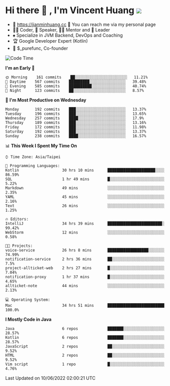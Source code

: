 # Hi there 👋 , I'm Vincent Huang ![](https://komarev.com/ghpvc/?username=Jian-Min-Huang)
- 💎 https://jianminhuang.cc 🙋 You can reach me via my personal page
- 👨‍💻 Coder, 🎤 Speaker, 👨‍🏫 Mentor and 🚀 Leader
- ♠️ Specialize in JVM Backend, DevOps and Coaching
- 🏆 Google Developer Expert (Kotlin)
- 💼 $_purefunc, Co-founder

<!--START_SECTION:waka-->
![Code Time](http://img.shields.io/badge/Code%20Time-0%20secs-blue)

**I'm an Early 🐤** 

```text
🌞 Morning    161 commits    ██░░░░░░░░░░░░░░░░░░░░░░░   11.21% 
🌆 Daytime    567 commits    █████████░░░░░░░░░░░░░░░░   39.48% 
🌃 Evening    585 commits    ██████████░░░░░░░░░░░░░░░   40.74% 
🌙 Night      123 commits    ██░░░░░░░░░░░░░░░░░░░░░░░   8.57%

```
📅 **I'm Most Productive on Wednesday** 

```text
Monday       192 commits    ███░░░░░░░░░░░░░░░░░░░░░░   13.37% 
Tuesday      196 commits    ███░░░░░░░░░░░░░░░░░░░░░░   13.65% 
Wednesday    257 commits    ████░░░░░░░░░░░░░░░░░░░░░   17.9% 
Thursday     189 commits    ███░░░░░░░░░░░░░░░░░░░░░░   13.16% 
Friday       172 commits    ███░░░░░░░░░░░░░░░░░░░░░░   11.98% 
Saturday     192 commits    ███░░░░░░░░░░░░░░░░░░░░░░   13.37% 
Sunday       238 commits    ████░░░░░░░░░░░░░░░░░░░░░   16.57%

```


📊 **This Week I Spent My Time On** 

```text
⌚︎ Time Zone: Asia/Taipei

💬 Programming Languages: 
Kotlin                   30 hrs 10 mins      █████████████████████░░░░   86.59% 
SQL                      1 hr 49 mins        █░░░░░░░░░░░░░░░░░░░░░░░░   5.22% 
Markdown                 49 mins             ░░░░░░░░░░░░░░░░░░░░░░░░░   2.35% 
YAML                     45 mins             ░░░░░░░░░░░░░░░░░░░░░░░░░   2.16% 
Text                     26 mins             ░░░░░░░░░░░░░░░░░░░░░░░░░   1.25%

🔥 Editors: 
IntelliJ                 34 hrs 39 mins      ████████████████████████░   99.42% 
WebStorm                 12 mins             ░░░░░░░░░░░░░░░░░░░░░░░░░   0.58%

🐱‍💻 Projects: 
voice-service            26 hrs 8 mins       ██████████████████░░░░░░░   74.99% 
notification-service     2 hrs 36 mins       ██░░░░░░░░░░░░░░░░░░░░░░░   7.5% 
project-allticket-web    2 hrs 27 mins       █░░░░░░░░░░░░░░░░░░░░░░░░   7.04% 
notification-proxy       1 hr 37 mins        █░░░░░░░░░░░░░░░░░░░░░░░░   4.65% 
allticket-note           44 mins             ░░░░░░░░░░░░░░░░░░░░░░░░░   2.13%

💻 Operating System: 
Mac                      34 hrs 51 mins      █████████████████████████   100.0%

```

**I Mostly Code in Java** 

```text
Java                     6 repos             ███████░░░░░░░░░░░░░░░░░░   28.57% 
Kotlin                   6 repos             ███████░░░░░░░░░░░░░░░░░░   28.57% 
JavaScript               2 repos             ██░░░░░░░░░░░░░░░░░░░░░░░   9.52% 
HTML                     2 repos             ██░░░░░░░░░░░░░░░░░░░░░░░   9.52% 
Vim script               1 repo              █░░░░░░░░░░░░░░░░░░░░░░░░   4.76%

```



 Last Updated on 10/06/2022 02:00:21 UTC
<!--END_SECTION:waka-->

